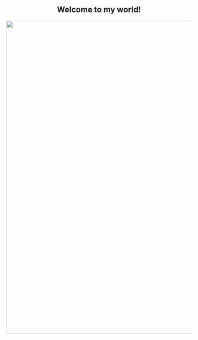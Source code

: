 <center><h2> Welcome to my world! </h2></center>

<center><img src="https://78.media.tumblr.com/35eca59755c8f92171a033044faca60f/tumblr_p38fjmA9vh1v5s7ico1_500.gif" width="850px"></center>








<!--
**Mono-Rim/Mono-Rim** is a ✨ _special_ ✨ repository because its `README.md` (this file) appears on your GitHub profile.

Here are some ideas to get you started:

- 🔭 I’m currently working on ...
- 🌱 I’m currently learning ...
- 👯 I’m looking to collaborate on ...
- 🤔 I’m looking for help with ...
- 💬 Ask me about ...
- 📫 How to reach me: ...
- 😄 Pronouns: ...
- ⚡ Fun fact: ...
-->
